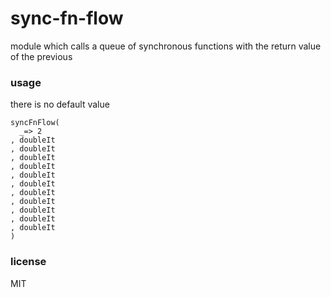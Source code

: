 # sync-fn-flow

module which calls a queue of synchronous functions with the return value of the previous

### usage

there is no default value

```
syncFnFlow(
  _=> 2
, doubleIt
, doubleIt
, doubleIt
, doubleIt
, doubleIt
, doubleIt
, doubleIt
, doubleIt
, doubleIt
, doubleIt
, doubleIt
)
```



### license

MIT
